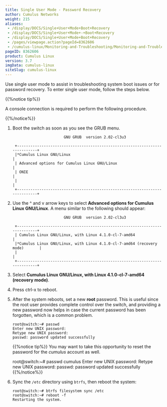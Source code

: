```yaml
---
title: Single User Mode - Password Recovery
author: Cumulus Networks
weight: 215
aliases:
 - /display/DOCS/Single+User+Mode+Boot+Recovery
 - /display/DOCS/Single+User+Mode+-+Boot+Recovery
 - /display/DOCS/Single+User+Mode+Boot+Recovery
 - /pages/viewpage.action?pageId=8362606
 - /cumulus-linux/Monitoring-and-Troubleshooting/Monitoring-and-Troubleshooting/Single-User-Mode-Boot-Recovery
pageID: 8362606
product: Cumulus Linux
version: 3.7
imgData: cumulus-linux
siteSlug: cumulus-linux
---
```

Use single user mode to assist in troubleshooting system boot issues or
for password recovery. To enter single user mode, follow the steps
below.

{{%notice tip%}}

A console connection is required to perform the following procedure.

{{%/notice%}}

1.  Boot the switch as soon as you see the GRUB menu.

    ```
                           GNU GRUB  version 2.02-cl3u3
     
     +----------------------------------------------------------------------------+
     |*Cumulus Linux GNU/Linux                                                    |
     | Advanced options for Cumulus Linux GNU/Linux                               |
     | ONIE                                                                       |
     |                                                                            |
     +----------------------------------------------------------------------------+     
    ```

2.  Use the ^ and v arrow keys to select **Advanced options for Cumulus
    Linux GNU/Linux**. A menu similar to the following should appear:

    ```
                           GNU GRUB  version 2.02-cl3u3
     
     +----------------------------------------------------------------------------+
     | Cumulus Linux GNU/Linux, with Linux 4.1.0-cl-7-amd64                       |
     |*Cumulus Linux GNU/Linux, with Linux 4.1.0-cl-7-amd64 (recovery mode)       |
     |                                                                            |
     +----------------------------------------------------------------------------+  
    ```

3.  Select **Cumulus Linux GNU/Linux, with Linux 4.1.0-cl-7-amd64
    (recovery mode)**.

4.  Press ctrl-x to reboot.

5.  After the system reboots, set a new **root** password. This is
    useful since the root user provides complete control over the
    switch, and providing a new password now helps in case the current
    password has been forgotten, which is a common problem.

        root@switch:~# passwd
        Enter new UNIX password:
        Retype new UNIX password:
        passwd: password updated successfully

    {{%notice tip%}}
You may want to take this opportunity to reset the password for the
*cumulus* account as well.

       root@switch:~# passwd cumulus
       Enter new UNIX password:
       Retype new UNIX password:
       passwd: password updated successfully
    {{%/notice%}}

6.  Sync the `/etc` directory using `btrfs`, then reboot the system:

        root@switch:~# btrfs filesystem sync /etc
        root@switch:~# reboot -f
        Restarting the system.
